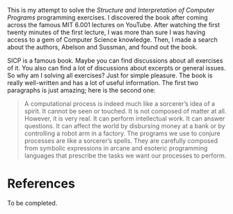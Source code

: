 This is my attempt to solve the _Structure and Interpretation of Computer Programs_ programming exercises. I discovered the book after coming across the famous MIT 6.001 lectures on YouTube. After watching the first twenty minutes of the first lecture, I was more than sure I was having access to a gem of Computer Science knowledge. Then, I made a search about the authors, Abelson and Sussman, and found out the book.

SICP is a famous book. Maybe you can find discussions about all exercises of it. You also can find a lot of discussions about excerpts or general issues. So why am I solving all exercises? Just for simple pleasure. The book is really well-written and has a lot of useful information. The first two paragraphs is just amazing; here is the second one:

> A computational process is indeed much like a sorcerer’s idea of a spirit. It cannot be seen or touched. It is not composed of matter at all. However, it is very real. It can perform intellectual work. It can answer questions. It can affect the world by disbursing money at a bank or by controlling a robot arm in a factory. The programs we use to conjure processes are like a sorcerer’s spells. They are carefully composed from symbolic expressions in arcane and esoteric programming languages that prescribe the tasks we want our processes to perform.

# References

To be completed.
